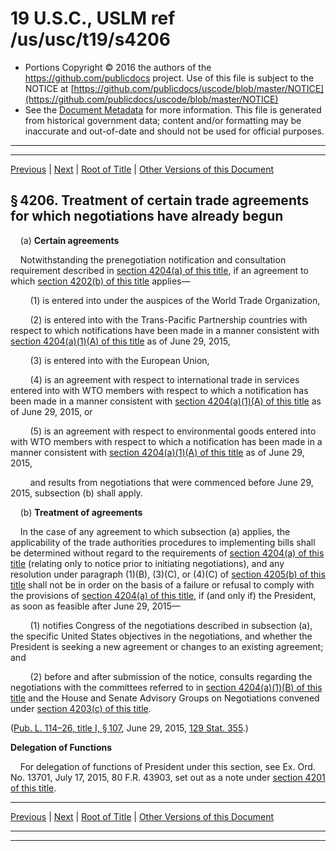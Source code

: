 ---
---

# 19 U.S.C., USLM ref /us/usc/t19/s4206

* Portions Copyright © 2016 the authors of the https://github.com/publicdocs project.
  Use of this file is subject to the NOTICE at [https://github.com/publicdocs/uscode/blob/master/NOTICE](https://github.com/publicdocs/uscode/blob/master/NOTICE)
* See the [Document Metadata](././../../../..//README.md) for more information.
  This file is generated from historical government data; content and/or formatting may be inaccurate and out-of-date and should not be used for official purposes.

----------
----------

[Previous](./../../../..//us/usc/t19/ch27/m__us_usc_t19_s4205.md) | [Next](./../../../..//us/usc/t19/ch27/m__us_usc_t19_s4207.md) | [Root of Title](./../../../../) | [Other Versions of this Document](https://publicdocs.github.io/go/links?ns=uslm&ref=%2Fus%2Fusc%2Ft19%2Fs4206)

## § 4206. Treatment of certain trade agreements for which negotiations have already begun

    (a) __Certain agreements__ 

    Notwithstanding the prenegotiation notification and consultation requirement described in [section 4204(a) of this title][/us/usc/t19/s4204/a], if an agreement to which [section 4202(b) of this title][/us/usc/t19/s4202/b] applies—

        (1) is entered into under the auspices of the World Trade Organization,

        (2) is entered into with the Trans-Pacific Partnership countries with respect to which notifications have been made in a manner consistent with [section 4204(a)(1)(A) of this title][/us/usc/t19/s4204/a/1/A] as of June 29, 2015,

        (3) is entered into with the European Union,

        (4) is an agreement with respect to international trade in services entered into with WTO members with respect to which a notification has been made in a manner consistent with [section 4204(a)(1)(A) of this title][/us/usc/t19/s4204/a/1/A] as of June 29, 2015, or

        (5) is an agreement with respect to environmental goods entered into with WTO members with respect to which a notification has been made in a manner consistent with [section 4204(a)(1)(A) of this title][/us/usc/t19/s4204/a/1/A] as of June 29, 2015,

        and results from negotiations that were commenced before June 29, 2015, subsection (b) shall apply.

    (b) __Treatment of agreements__ 

    In the case of any agreement to which subsection (a) applies, the applicability of the trade authorities procedures to implementing bills shall be determined without regard to the requirements of [section 4204(a) of this title][/us/usc/t19/s4204/a] (relating only to notice prior to initiating negotiations), and any resolution under paragraph (1)(B), (3)(C), or (4)(C) of [section 4205(b) of this title][/us/usc/t19/s4205/b] shall not be in order on the basis of a failure or refusal to comply with the provisions of [section 4204(a) of this title][/us/usc/t19/s4204/a], if (and only if) the President, as soon as feasible after June 29, 2015—

        (1) notifies Congress of the negotiations described in subsection (a), the specific United States objectives in the negotiations, and whether the President is seeking a new agreement or changes to an existing agreement; and

        (2) before and after submission of the notice, consults regarding the negotiations with the committees referred to in [section 4204(a)(1)(B) of this title][/us/usc/t19/s4204/a/1/B] and the House and Senate Advisory Groups on Negotiations convened under [section 4203(c) of this title][/us/usc/t19/s4203/c].

([Pub. L. 114–26, title I, § 107][/us/pl/114/26/s107], June 29, 2015, [129 Stat. 355][/us/stat/129/355].)

 __Delegation of Functions__ 

    For delegation of functions of President under this section, see Ex. Ord. No. 13701, July 17, 2015, 80 F.R. 43903, set out as a note under [section 4201 of this title][/us/usc/t19/s4201].

----------

[Previous](./../../../..//us/usc/t19/ch27/m__us_usc_t19_s4205.md) | [Next](./../../../..//us/usc/t19/ch27/m__us_usc_t19_s4207.md) | [Root of Title](./../../../../) | [Other Versions of this Document](https://publicdocs.github.io/go/links?ns=uslm&ref=%2Fus%2Fusc%2Ft19%2Fs4206)

----------
----------

[/us/usc/t19/s4204/a]: https://publicdocs.github.io/go/links?ns=uslm&ref=%2Fus%2Fusc%2Ft19%2Fs4204%2Fa
[/us/usc/t19/s4202/b]: https://publicdocs.github.io/go/links?ns=uslm&ref=%2Fus%2Fusc%2Ft19%2Fs4202%2Fb
[/us/usc/t19/s4204/a/1/A]: https://publicdocs.github.io/go/links?ns=uslm&ref=%2Fus%2Fusc%2Ft19%2Fs4204%2Fa%2F1%2FA
[/us/usc/t19/s4204/a/1/A]: https://publicdocs.github.io/go/links?ns=uslm&ref=%2Fus%2Fusc%2Ft19%2Fs4204%2Fa%2F1%2FA
[/us/usc/t19/s4204/a/1/A]: https://publicdocs.github.io/go/links?ns=uslm&ref=%2Fus%2Fusc%2Ft19%2Fs4204%2Fa%2F1%2FA
[/us/usc/t19/s4204/a]: https://publicdocs.github.io/go/links?ns=uslm&ref=%2Fus%2Fusc%2Ft19%2Fs4204%2Fa
[/us/usc/t19/s4205/b]: https://publicdocs.github.io/go/links?ns=uslm&ref=%2Fus%2Fusc%2Ft19%2Fs4205%2Fb
[/us/usc/t19/s4204/a]: https://publicdocs.github.io/go/links?ns=uslm&ref=%2Fus%2Fusc%2Ft19%2Fs4204%2Fa
[/us/usc/t19/s4204/a/1/B]: https://publicdocs.github.io/go/links?ns=uslm&ref=%2Fus%2Fusc%2Ft19%2Fs4204%2Fa%2F1%2FB
[/us/usc/t19/s4203/c]: https://publicdocs.github.io/go/links?ns=uslm&ref=%2Fus%2Fusc%2Ft19%2Fs4203%2Fc
[/us/pl/114/26/s107]: https://publicdocs.github.io/go/links?ns=uslm&ref=%2Fus%2Fpl%2F114%2F26%2Fs107
[/us/stat/129/355]: https://publicdocs.github.io/go/links?ns=uslm&ref=%2Fus%2Fstat%2F129%2F355
[/us/usc/t19/s4201]: https://publicdocs.github.io/go/links?ns=uslm&ref=%2Fus%2Fusc%2Ft19%2Fs4201



